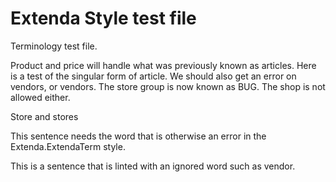 # Extenda Style test file

Terminology test file.

Product and price will handle what was previously known as articles. Here is a test of the singular form of article.
We should also get an error on vendors, or vendors. The store group is now known as BUG. The shop is not allowed either.

Store and stores

<!-- vale Extenda.ExtendaTerm = NO -->
This sentence needs the word that is otherwise an error in the Extenda.ExtendaTerm style.
<!-- vale Extenda.ExtendaTerm = YES -->

This is a sentence that is linted with an ignored word such as <!-- vale Extenda.ExtendaTerm = NO -->vendor.<!-- vale Extenda.ExtendaTerm = YES -->

